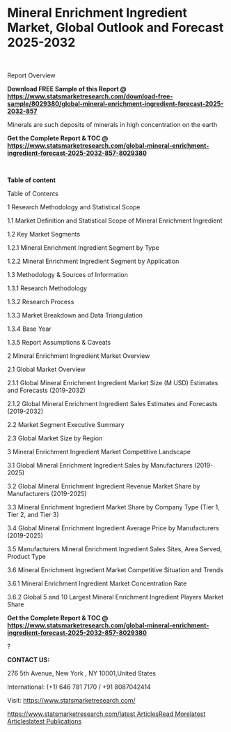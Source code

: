 <h1>Mineral Enrichment Ingredient Market, Global Outlook and Forecast 2025-2032</h1><br/><p>Report Overview</p>
 
 
 
 <p><strong>Download FREE Sample of this Report @ <a href="https://www.statsmarketresearch.com/download-free-sample/8029380/global-mineral-enrichment-ingredient-forecast-2025-2032-857">https://www.statsmarketresearch.com/download-free-sample/8029380/global-mineral-enrichment-ingredient-forecast-2025-2032-857</a></strong></p>
 
 
 
 <p>Minerals are such deposits of minerals in high concentration on the earth</p>
 
 
 
 <div><b>Get the Complete Report & TOC @ <a href="https://www.statsmarketresearch.com/global-mineral-enrichment-ingredient-forecast-2025-2032-857-8029380">https://www.statsmarketresearch.com/global-mineral-enrichment-ingredient-forecast-2025-2032-857-8029380</a></b></div>
 
 
 
 <p><br />
 
 <b>Table of content</b></p>
 
 
 
 <p>Table of Contents<br />
 
 1 Research Methodology and Statistical Scope<br />
 
 1.1 Market Definition and Statistical Scope of Mineral Enrichment Ingredient<br />
 
 1.2 Key Market Segments<br />
 
 1.2.1 Mineral Enrichment Ingredient Segment by Type<br />
 
 1.2.2 Mineral Enrichment Ingredient Segment by Application<br />
 
 1.3 Methodology & Sources of Information<br />
 
 1.3.1 Research Methodology<br />
 
 1.3.2 Research Process<br />
 
 1.3.3 Market Breakdown and Data Triangulation<br />
 
 1.3.4 Base Year<br />
 
 1.3.5 Report Assumptions & Caveats<br />
 
 2 Mineral Enrichment Ingredient Market Overview<br />
 
 2.1 Global Market Overview<br />
 
 2.1.1 Global Mineral Enrichment Ingredient Market Size (M USD) Estimates and Forecasts (2019-2032)<br />
 
 2.1.2 Global Mineral Enrichment Ingredient Sales Estimates and Forecasts (2019-2032)<br />
 
 2.2 Market Segment Executive Summary<br />
 
 2.3 Global Market Size by Region<br />
 
 3 Mineral Enrichment Ingredient Market Competitive Landscape<br />
 
 3.1 Global Mineral Enrichment Ingredient Sales by Manufacturers (2019-2025)<br />
 
 3.2 Global Mineral Enrichment Ingredient Revenue Market Share by Manufacturers (2019-2025)<br />
 
 3.3 Mineral Enrichment Ingredient Market Share by Company Type (Tier 1, Tier 2, and Tier 3)<br />
 
 3.4 Global Mineral Enrichment Ingredient Average Price by Manufacturers (2019-2025)<br />
 
 3.5 Manufacturers Mineral Enrichment Ingredient Sales Sites, Area Served, Product Type<br />
 
 3.6 Mineral Enrichment Ingredient Market Competitive Situation and Trends<br />
 
 3.6.1 Mineral Enrichment Ingredient Market Concentration Rate<br />
 
 3.6.2 Global 5 and 10 Largest Mineral Enrichment Ingredient Players Market Share</p>
 
 
 
 <div><b>Get the Complete Report & TOC @ <a href="https://www.statsmarketresearch.com/global-mineral-enrichment-ingredient-forecast-2025-2032-857-8029380">https://www.statsmarketresearch.com/global-mineral-enrichment-ingredient-forecast-2025-2032-857-8029380</a></b></div>
 
 
 
 <p>? </p>
 
 
 
 <p><b>CONTACT US:</b><br />
 
 276 5th Avenue, New York , NY 10001,United States<br />
 
 International: (+1) 646 781 7170 / +91 8087042414<br />
 
 Visit: <a href="https://www.statsmarketresearch.com/">https://www.statsmarketresearch.com/</a><br />
 
 <a href="https://gyeongbokgung.com">https://www.statsmarketresearch.com/</a><a href="https://hallyeomaritime.com">latest Articles</a><a href="https://jingwansa.com">Read More</a><a href="https://nguoiviet.jp/">latest Articles</a><a href="https://www.intelmarketresearch.com/">latest Publications</a></p>